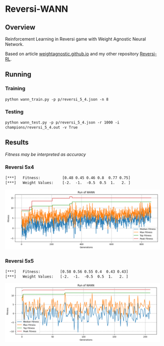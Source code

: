 # Reversi-WANN

## Overview

Reinforcement Learning in Reversi game with Weight Agnostic Neural Network.

Based on article [weightagnostic.github.io](https://weightagnostic.github.io/) and my other repository [Reversi-RL](https://github.com/klima7/Reversi-RL).

## Running

### Training
```
python wann_train.py -p p/reversi_5_4.json -n 8
```

### Testing
```
python wann_test.py -p p/reversi_5_4.json -r 1000 -i champions/reversi_5_4.out -v True
```

## Results

_Fitness may be interpreted as accuracy_

### Reversi 5x4
```
[***]   Fitness:          [0.48 0.45 0.46 0.8  0.77 0.75]
[***]   Weight Values:    [-2.  -1.  -0.5  0.5  1.   2. ]
```
![Reversi_5_4](https://github.com/klima7/Reversi-WANN/blob/master/log/reversi_5_4.png)

### Reversi 5x5
```
[***]   Fitness:         [0.58 0.56 0.55 0.4  0.43 0.43] 
[***]   Weight Values:   [-2.  -1.  -0.5  0.5  1.   2. ]
```
![Reversi_5_5](https://github.com/klima7/Reversi-WANN/blob/master/log/reversi_5_5.png)
